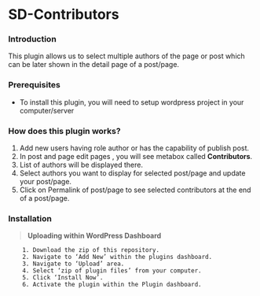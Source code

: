 # SD-Contributors

### Introduction

This plugin allows us to select multiple authors of the page or post which can be later shown in the detail page of a post/page.


### Prerequisites

- To install this plugin, you will need to setup wordpress project in your computer/server

### How does this plugin works?

 1. Add new users having role author or has the capability of publish post. 
 2. In post and page edit pages , you will see metabox called **Contributors**.
 3. List of authors will be displayed there.
 4. Select authors you want to display for selected post/page and update your post/page.
 5. Click on Permalink of post/page to see selected contributors at the end of a post/page.



### Installation

> **Uploading within WordPress Dashboard**
```
    1. Download the zip of this repository.
    2. Navigate to ‘Add New’ within the plugins dashboard.
    3. Navigate to ‘Upload’ area.
    4. Select ‘zip of plugin files’ from your computer.
    5. Click ‘Install Now’.
    6. Activate the plugin within the Plugin dashboard.
```
